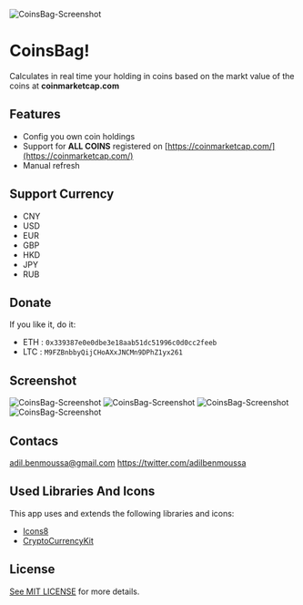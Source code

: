  ![CoinsBag-Screenshot](https://github.com/adilbenmoussa/CoinsBag/blob/master/CoinsBag/Assets.xcassets/AppIcon.appiconset/Icon-App-76x76@3x.png?raw=true)
 
# CoinsBag!
 Calculates in real time your holding in coins based on the markt value of the coins at **coinmarketcap.com**


## Features 
- Config you own coin holdings
- Support for **ALL COINS** registered on [https://coinmarketcap.com/](https://coinmarketcap.com/)
- Manual refresh

## Support Currency
- CNY
- USD
- EUR
- GBP
- HKD
- JPY
- RUB

## Donate

If you like it, do it:

- ETH : `0x339387e0e0dbe3e18aab51dc51996c0d0cc2feeb`
- LTC : `M9FZBnbbyQijCHoAXxJNCMn9DPhZ1yx261`

## Screenshot

![CoinsBag-Screenshot](https://github.com/adilbenmoussa/CoinsBag/blob/master/screenshots/screenshot1.png?raw=true)
![CoinsBag-Screenshot](https://github.com/adilbenmoussa/CoinsBag/blob/master/screenshots/screenshot2.png?raw=true)
![CoinsBag-Screenshot](https://github.com/adilbenmoussa/CoinsBag/blob/master/screenshots/screenshot3.png?raw=true)
![CoinsBag-Screenshot](https://github.com/adilbenmoussa/CoinsBag/blob/master/screenshots/screenshot4.png?raw=true)

## Contacs
adil.benmoussa@gmail.com
https://twitter.com/adilbenmoussa

## Used Libraries And Icons
This app uses and extends the following libraries and icons:

- [Icons8](http://www.icons8.com)
- [CryptoCurrencyKit](https://github.com/iCell/CryptoCurrencyKit)

## License
[See MIT LICENSE](https://github.com/adilbenmoussa/MyCoinsTicker/blob/master/LICENSE) for more details.
